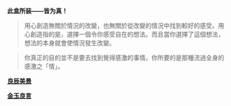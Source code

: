 **此盒所装——皆为真！**

> 用心創造無關於情況的改變，也無關於從改變的情況中找到較好的感受。用心創造指的是，選擇一個令你感受自在的想法。而且當你選擇了這個想法，想法的本身就會使情況發生改變。

> 你真正的目的並不是要去找到覺得感激的事情，你所要的是那種流過全身的感激之「情」。



[**良辰美景**](生活/魔法盒/bilder.md)

[**金玉良言**](生活/魔法盒/note.md)